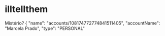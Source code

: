 # illtellthem
Mistério?
{
  "name": "accounts/108174772774841511405",
  "accountName": "Marcela Prado",
  "type": "PERSONAL"
